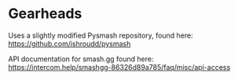 # Gearheads
Uses a slightly modified Pysmash repository, found here: https://github.com/ishroudd/pysmash

API documentation for smash.gg found here: https://intercom.help/smashgg-86326d89a785/faq/misc/api-access

